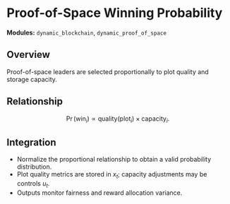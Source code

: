 # Proof-of-Space Winning Probability

**Modules:** `dynamic_blockchain`, `dynamic_proof_of_space`

## Overview

Proof-of-space leaders are selected proportionally to plot quality and storage capacity.

## Relationship

$$\Pr(\text{win}_i) \propto \text{quality}(\text{plot}_i) \times \text{capacity}_i.$$

## Integration

- Normalize the proportional relationship to obtain a valid probability distribution.
- Plot quality metrics are stored in $x_t$; capacity adjustments may be controls $u_t$.
- Outputs monitor fairness and reward allocation variance.
